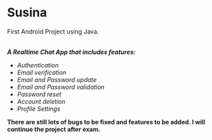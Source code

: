 # Susina
First Android Project using Java.<br><br>

<i><b>A Realtime Chat App that includes features:</b></i><br> 
<ul>
  <i>
<li>Authentication</li>
<li>Email verification </li>
<li>Email and Password update</li>
<li>Email and Password validation</li>
<li>Password reset </li>
<li>Account deletion</li>
<li>Profile Settings</li>
  </i>
</ul>

<b>There are still lots of bugs to be fixed and features to be added. I will continue the project after exam.</b>
